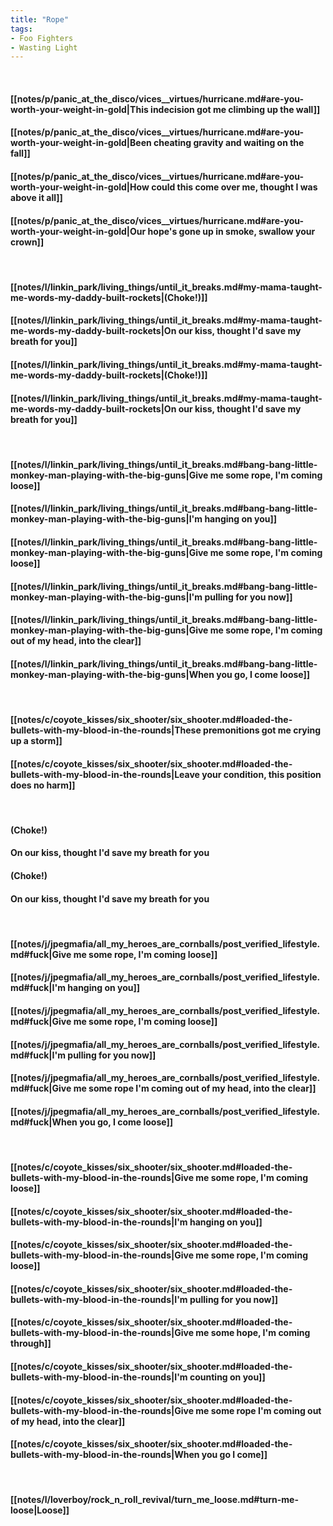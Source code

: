 ```yaml
---
title: "Rope"
tags:
- Foo Fighters
- Wasting Light
---
```

&nbsp;
#### [[notes/p/panic_at_the_disco/vices__virtues/hurricane.md#are-you-worth-your-weight-in-gold|This indecision got me climbing up the wall]]
#### [[notes/p/panic_at_the_disco/vices__virtues/hurricane.md#are-you-worth-your-weight-in-gold|Been cheating gravity and waiting on the fall]]
#### [[notes/p/panic_at_the_disco/vices__virtues/hurricane.md#are-you-worth-your-weight-in-gold|How could this come over me, thought I was above it all]]
#### [[notes/p/panic_at_the_disco/vices__virtues/hurricane.md#are-you-worth-your-weight-in-gold|Our hope's gone up in smoke, swallow your crown]]
&nbsp;
#### [[notes/l/linkin_park/living_things/until_it_breaks.md#my-mama-taught-me-words-my-daddy-built-rockets|(Choke!)]]
#### [[notes/l/linkin_park/living_things/until_it_breaks.md#my-mama-taught-me-words-my-daddy-built-rockets|On our kiss, thought I'd save my breath for you]]
#### [[notes/l/linkin_park/living_things/until_it_breaks.md#my-mama-taught-me-words-my-daddy-built-rockets|(Choke!)]]
#### [[notes/l/linkin_park/living_things/until_it_breaks.md#my-mama-taught-me-words-my-daddy-built-rockets|On our kiss, thought I'd save my breath for you]]
&nbsp;
#### [[notes/l/linkin_park/living_things/until_it_breaks.md#bang-bang-little-monkey-man-playing-with-the-big-guns|Give me some rope, I'm coming loose]]
#### [[notes/l/linkin_park/living_things/until_it_breaks.md#bang-bang-little-monkey-man-playing-with-the-big-guns|I'm hanging on you]]
#### [[notes/l/linkin_park/living_things/until_it_breaks.md#bang-bang-little-monkey-man-playing-with-the-big-guns|Give me some rope, I'm coming loose]]
#### [[notes/l/linkin_park/living_things/until_it_breaks.md#bang-bang-little-monkey-man-playing-with-the-big-guns|I'm pulling for you now]]
#### [[notes/l/linkin_park/living_things/until_it_breaks.md#bang-bang-little-monkey-man-playing-with-the-big-guns|Give me some rope, I'm coming out of my head, into the clear]]
#### [[notes/l/linkin_park/living_things/until_it_breaks.md#bang-bang-little-monkey-man-playing-with-the-big-guns|When you go, I come loose]]
&nbsp;
#### [[notes/c/coyote_kisses/six_shooter/six_shooter.md#loaded-the-bullets-with-my-blood-in-the-rounds|These premonitions got me crying up a storm]]
#### [[notes/c/coyote_kisses/six_shooter/six_shooter.md#loaded-the-bullets-with-my-blood-in-the-rounds|Leave your condition, this position does no harm]]
&nbsp;
#### (Choke!)
#### On our kiss, thought I'd save my breath for you
#### (Choke!)
#### On our kiss, thought I'd save my breath for you
&nbsp;
#### [[notes/j/jpegmafia/all_my_heroes_are_cornballs/post_verified_lifestyle.md#fuck|Give me some rope, I'm coming loose]]
#### [[notes/j/jpegmafia/all_my_heroes_are_cornballs/post_verified_lifestyle.md#fuck|I'm hanging on you]]
#### [[notes/j/jpegmafia/all_my_heroes_are_cornballs/post_verified_lifestyle.md#fuck|Give me some rope, I'm coming loose]]
#### [[notes/j/jpegmafia/all_my_heroes_are_cornballs/post_verified_lifestyle.md#fuck|I'm pulling for you now]]
#### [[notes/j/jpegmafia/all_my_heroes_are_cornballs/post_verified_lifestyle.md#fuck|Give me some rope I'm coming out of my head, into the clear]]
#### [[notes/j/jpegmafia/all_my_heroes_are_cornballs/post_verified_lifestyle.md#fuck|When you go, I come loose]]
&nbsp;
#### [[notes/c/coyote_kisses/six_shooter/six_shooter.md#loaded-the-bullets-with-my-blood-in-the-rounds|Give me some rope, I'm coming loose]]
#### [[notes/c/coyote_kisses/six_shooter/six_shooter.md#loaded-the-bullets-with-my-blood-in-the-rounds|I'm hanging on you]]
#### [[notes/c/coyote_kisses/six_shooter/six_shooter.md#loaded-the-bullets-with-my-blood-in-the-rounds|Give me some rope, I'm coming loose]]
#### [[notes/c/coyote_kisses/six_shooter/six_shooter.md#loaded-the-bullets-with-my-blood-in-the-rounds|I'm pulling for you now]]
#### [[notes/c/coyote_kisses/six_shooter/six_shooter.md#loaded-the-bullets-with-my-blood-in-the-rounds|Give me some hope, I'm coming through]]
#### [[notes/c/coyote_kisses/six_shooter/six_shooter.md#loaded-the-bullets-with-my-blood-in-the-rounds|I'm counting on you]]
#### [[notes/c/coyote_kisses/six_shooter/six_shooter.md#loaded-the-bullets-with-my-blood-in-the-rounds|Give me some rope I'm coming out of my head, into the clear]]
#### [[notes/c/coyote_kisses/six_shooter/six_shooter.md#loaded-the-bullets-with-my-blood-in-the-rounds|When you go I come]]
&nbsp;
#### [[notes/l/loverboy/rock_n_roll_revival/turn_me_loose.md#turn-me-loose|Loose]]
